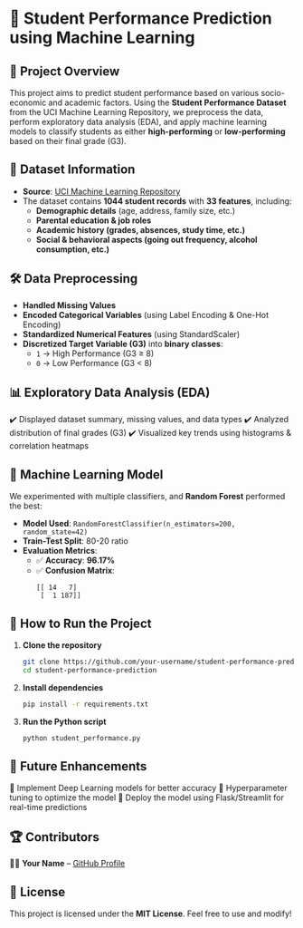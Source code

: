# 🎯 Student Performance Prediction using Machine Learning

## 📌 Project Overview
This project aims to predict student performance based on various socio-economic and academic factors. Using the **Student Performance Dataset** from the UCI Machine Learning Repository, we preprocess the data, perform exploratory data analysis (EDA), and apply machine learning models to classify students as either **high-performing** or **low-performing** based on their final grade (G3).

## 📂 Dataset Information
- **Source**: [UCI Machine Learning Repository](https://archive.ics.uci.edu/ml/machine-learning-databases/00320/student.zip)
- The dataset contains **1044 student records** with **33 features**, including:
  - **Demographic details** (age, address, family size, etc.)
  - **Parental education & job roles**
  - **Academic history (grades, absences, study time, etc.)**
  - **Social & behavioral aspects (going out frequency, alcohol consumption, etc.)**

## 🛠️ Data Preprocessing
- **Handled Missing Values**
- **Encoded Categorical Variables** (using Label Encoding & One-Hot Encoding)
- **Standardized Numerical Features** (using StandardScaler)
- **Discretized Target Variable (G3)** into **binary classes**:
  - `1` → High Performance (G3 ≥ 8)
  - `0` → Low Performance (G3 < 8)

## 📊 Exploratory Data Analysis (EDA)
✔️ Displayed dataset summary, missing values, and data types
✔️ Analyzed distribution of final grades (G3)
✔️ Visualized key trends using histograms & correlation heatmaps

## 🤖 Machine Learning Model
We experimented with multiple classifiers, and **Random Forest** performed the best:
- **Model Used**: `RandomForestClassifier(n_estimators=200, random_state=42)`
- **Train-Test Split**: 80-20 ratio
- **Evaluation Metrics**:
  - ✅ **Accuracy**: **96.17%**
  - ✅ **Confusion Matrix**:
    ```
    [[ 14   7]
     [  1 187]]
    ```

## 📌 How to Run the Project
1. **Clone the repository**
   ```bash
   git clone https://github.com/your-username/student-performance-prediction.git
   cd student-performance-prediction
   ```
2. **Install dependencies**
   ```bash
   pip install -r requirements.txt
   ```
3. **Run the Python script**
   ```bash
   python student_performance.py
   ```

## 🚀 Future Enhancements
🔹 Implement Deep Learning models for better accuracy
🔹 Hyperparameter tuning to optimize the model
🔹 Deploy the model using Flask/Streamlit for real-time predictions

## 🏆 Contributors
👨‍💻 **Your Name** – [GitHub Profile](https://github.com/your-username)

## 📜 License
This project is licensed under the **MIT License**. Feel free to use and modify!

